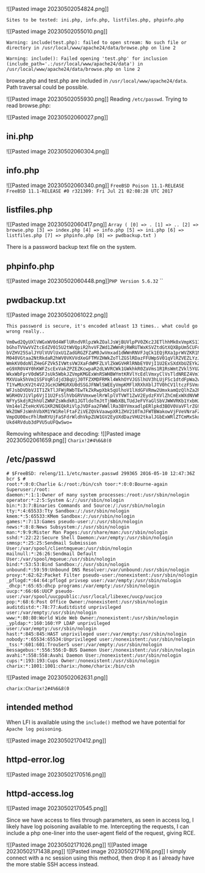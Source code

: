 ![[Pasted image 20230502054824.png]]

```
Sites to be tested: ini.php, info.php, listfiles.php, phpinfo.php
```

![[Pasted image 20230502055010.png]]

```
Warning: include(test.php): failed to open stream: No such file or directory in /usr/local/www/apache24/data/browse.php on line 2  
  
Warning: include(): Failed opening 'test.php' for inclusion (include_path='.:/usr/local/www/apache24/data') in /usr/local/www/apache24/data/browse.php on line 2
```

browse.php and test.php are included in `/usr/local/www/apache24/data`. Path traversal could be possible.

![[Pasted image 20230502055930.png]]
Reading `/etc/passwd`. Trying to read browse.php:

![[Pasted image 20230502060027.png]]

## ini.php
![[Pasted image 20230502060304.png]]

## info.php
![[Pasted image 20230502060340.png]]
`FreeBSD Poison 11.1-RELEASE FreeBSD 11.1-RELEASE #0 r321309: Fri Jul 21 02:08:28 UTC 2017`

## listfiles.php
![[Pasted image 20230502060417.png]]
`Array ( [0] => . [1] => .. [2] => browse.php [3] => index.php [4] => info.php [5] => ini.php [6] => listfiles.php [7] => phpinfo.php [8] => pwdbackup.txt )`

There is a password backup text file on the system.

## phpinfo.php
![[Pasted image 20230502060448.png]]`PHP Version 5.6.32`
``

## pwdbackup.txt
![[Pasted image 20230502061022.png]]
```
This password is secure, it's encoded atleast 13 times.. what could go wrong really.. 

Vm0wd2QyUXlVWGxWV0d4WFlURndVRlpzWkZOalJsWjBUVlpPV0ZKc2JETlhhMk0xVmpKS1IySkVU bGhoTVVwVVZtcEdZV015U2tWVQpiR2hvVFZWd1ZWWnRjRWRUTWxKSVZtdGtXQXBpUm5CUFdWZDBS bVZHV25SalJYUlVUVlUxU1ZadGRGZFZaM0JwVmxad1dWWnRNVFJqCk1EQjRXa1prWVZKR1NsVlVW M040VGtaa2NtRkdaR2hWV0VKVVdXeGFTMVZHWkZoTlZGSlRDazFFUWpSV01qVlRZVEZLYzJOSVRs WmkKV0doNlZHeGFZVk5IVWtsVWJXaFdWMFZLVlZkWGVHRlRNbEY0VjI1U2ExSXdXbUZEYkZwelYy eG9XR0V4Y0hKWFZscExVakZPZEZKcwpaR2dLWVRCWk1GWkhkR0ZaVms1R1RsWmtZVkl5YUZkV01G WkxWbFprV0dWSFJsUk5WbkJZVmpKMGExWnRSWHBWYmtKRVlYcEdlVmxyClVsTldNREZ4Vm10NFYw MXVUak5hVm1SSFVqRldjd3BqUjJ0TFZXMDFRMkl4WkhOYVJGSlhUV3hLUjFSc1dtdFpWa2w1WVVa T1YwMUcKV2t4V2JGcHJWMGRXU0dSSGJFNWlSWEEyVmpKMFlXRXhXblJTV0hCV1ltczFSVmxzVm5k WFJsbDVDbVJIT1ZkTlJFWjRWbTEwTkZkRwpXbk5qUlhoV1lXdGFVRmw2UmxkamQzQlhZa2RPVEZk WGRHOVJiVlp6VjI1U2FsSlhVbGRVVmxwelRrWlplVTVWT1ZwV2EydzFXVlZhCmExWXdNVWNLVjJ0 NFYySkdjR2hhUlZWNFZsWkdkR1JGTldoTmJtTjNWbXBLTUdJeFVYaGlSbVJWWVRKb1YxbHJWVEZT Vm14elZteHcKVG1KR2NEQkRiVlpJVDFaa2FWWllRa3BYVmxadlpERlpkd3BOV0VaVFlrZG9hRlZz WkZOWFJsWnhVbXM1YW1RelFtaFZiVEZQVkVaawpXR1ZHV210TmJFWTBWakowVjFVeVNraFZiRnBW VmpOU00xcFhlRmRYUjFaSFdrWldhVkpZUW1GV2EyUXdDazVHU2tkalJGbExWRlZTCmMxSkdjRFpO Ukd4RVdub3dPVU5uUFQwSwo=
```

Removing whitespace and decoding:
![[Pasted image 20230502061659.png]]
`Charix!2#4%6&8(0`

## /etc/passwd
```
# $FreeBSD: releng/11.1/etc/master.passwd 299365 2016-05-10 12:47:36Z bcr $ # 
root:*:0:0:Charlie &:/root:/bin/csh toor:*:0:0:Bourne-again Superuser:/root: 
daemon:*:1:1:Owner of many system processes:/root:/usr/sbin/nologin 
operator:*:2:5:System &:/:/usr/sbin/nologin 
bin:*:3:7:Binaries Commands and Source:/:/usr/sbin/nologin 
tty:*:4:65533:Tty Sandbox:/:/usr/sbin/nologin 
kmem:*:5:65533:KMem Sandbox:/:/usr/sbin/nologin 
games:*:7:13:Games pseudo-user:/:/usr/sbin/nologin 
news:*:8:8:News Subsystem:/:/usr/sbin/nologin 
man:*:9:9:Mister Man Pages:/usr/share/man:/usr/sbin/nologin 
sshd:*:22:22:Secure Shell Daemon:/var/empty:/usr/sbin/nologin 
smmsp:*:25:25:Sendmail Submission User:/var/spool/clientmqueue:/usr/sbin/nologin 
mailnull:*:26:26:Sendmail Default User:/var/spool/mqueue:/usr/sbin/nologin 
bind:*:53:53:Bind Sandbox:/:/usr/sbin/nologin 
unbound:*:59:59:Unbound DNS Resolver:/var/unbound:/usr/sbin/nologin 
proxy:*:62:62:Packet Filter pseudo-user:/nonexistent:/usr/sbin/nologin 
_pflogd:*:64:64:pflogd privsep user:/var/empty:/usr/sbin/nologin 
_dhcp:*:65:65:dhcp programs:/var/empty:/usr/sbin/nologin 
uucp:*:66:66:UUCP pseudo-user:/var/spool/uucppublic:/usr/local/libexec/uucp/uucico 
pop:*:68:6:Post Office Owner:/nonexistent:/usr/sbin/nologin 
auditdistd:*:78:77:Auditdistd unprivileged user:/var/empty:/usr/sbin/nologin 
www:*:80:80:World Wide Web Owner:/nonexistent:/usr/sbin/nologin 
_ypldap:*:160:160:YP LDAP unprivileged user:/var/empty:/usr/sbin/nologin 
hast:*:845:845:HAST unprivileged user:/var/empty:/usr/sbin/nologin 
nobody:*:65534:65534:Unprivileged user:/nonexistent:/usr/sbin/nologin 
_tss:*:601:601:TrouSerS user:/var/empty:/usr/sbin/nologin 
messagebus:*:556:556:D-BUS Daemon User:/nonexistent:/usr/sbin/nologin 
avahi:*:558:558:Avahi Daemon User:/nonexistent:/usr/sbin/nologin 
cups:*:193:193:Cups Owner:/nonexistent:/usr/sbin/nologin 
charix:*:1001:1001:charix:/home/charix:/bin/csh 
```

![[Pasted image 20230502062631.png]]

`charix:Charix!2#4%6&8(0`

## intended method

When LFI is available using the `include()` method we have potential for `Apache log poisoning`. 

![[Pasted image 20230502170412.png]]

## httpd-error.log
![[Pasted image 20230502170516.png]]

## httpd-access.log
![[Pasted image 20230502170545.png]]

Since we have access to files through parameters, as seen in access log, I likely have log poisoning available to me. Intercepting the requests, I can include a php one-liner into the user-agent field of the request, giving RCE.

![[Pasted image 20230502171026.png]]
![[Pasted image 20230502171438.png]]
![[Pasted image 20230502171616.png]]
I simply connect with a nc session using this method, then drop it as I already have the more stable SSH access instead.